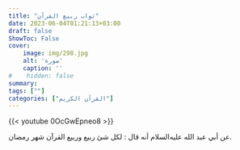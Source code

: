 ```yaml
---
title: "ثواب ربيع القرآن"
date: 2023-06-04T01:21:13+03:00
draft: false
ShowToc: False
cover:
    image: img/298.jpg
    alt: 'صورة'
    caption: ''
#    hidden: false
summary: 
tags: [""]
categories: ["القرآن الكريم"]
---
```

{{< youtube 0OcGwEpneo8 >}} 
<br>

عن أبي عبد الله عليه‌السلام أنه قال : لكل
شئ ربيع وربيع القرآن شهر رمضان.

